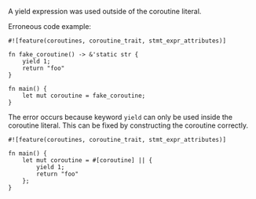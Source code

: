 A yield expression was used outside of the coroutine literal.

Erroneous code example:

```compile_fail,E0627
#![feature(coroutines, coroutine_trait, stmt_expr_attributes)]

fn fake_coroutine() -> &'static str {
    yield 1;
    return "foo"
}

fn main() {
    let mut coroutine = fake_coroutine;
}
```

The error occurs because keyword `yield` can only be used inside the coroutine
literal. This can be fixed by constructing the coroutine correctly.

```
#![feature(coroutines, coroutine_trait, stmt_expr_attributes)]

fn main() {
    let mut coroutine = #[coroutine] || {
        yield 1;
        return "foo"
    };
}
```
